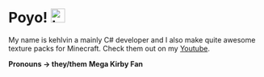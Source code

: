 # Poyo! <img src="https://c.tenor.com/8eKNac12BOwAAAAC/kirby-happy.gif" width="28px" alt="hi">

<!-- [![Twitter Badge] - for other medias -->

My name is kehlvin a mainly C# developer and I also make quite awesome texture packs for Minecraft. Check them out on my [Youtube](https://youtube.com/channel/UCtHZMGyzrjuwdQUGoTH3gMA).

**Pronouns -> they/them**
**Mega Kirby Fan**

